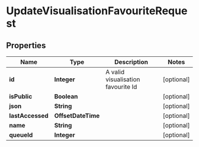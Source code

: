 

# UpdateVisualisationFavouriteRequest


## Properties

| Name | Type | Description | Notes |
|------------ | ------------- | ------------- | -------------|
|**id** | **Integer** | A valid visualisation favourite Id |  [optional] |
|**isPublic** | **Boolean** |  |  [optional] |
|**json** | **String** |  |  [optional] |
|**lastAccessed** | **OffsetDateTime** |  |  [optional] |
|**name** | **String** |  |  [optional] |
|**queueId** | **Integer** |  |  [optional] |



